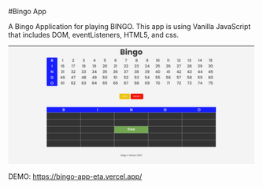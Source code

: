 #Bingo App

  A Bingo Application for playing BINGO. This app is using Vanilla JavaScript that includes DOM, eventListeners, HTML5, and css.

  <img src="./assets/bingo-app-screen.png" width="500px"/>

  DEMO: https://bingo-app-eta.vercel.app/